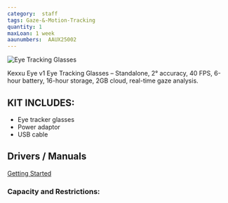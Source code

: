 ```yaml
---
category:  staff
tags: Gaze-&-Motion-Tracking
quantity: 1
maxLoan: 1 week
aaunumbers:  AAUX25002
---
```

![Eye Tracking Glasses](https://kexxu.com/wp-content/uploads/2024/07/KexxuEyeHead.jpg)

Kexxu Eye v1 Eye Tracking Glasses – Standalone, 2° accuracy, 40 FPS, 6-hour battery, 16-hour storage, 2GB cloud, real-time gaze analysis.
## KIT INCLUDES:
-  Eye tracker glasses 
-  Power adaptor 
-  USB cable

## Drivers / Manuals
[Getting Started](https://kexxu.com/?v=0ecbf9426bcf)



### Capacity and Restrictions:

